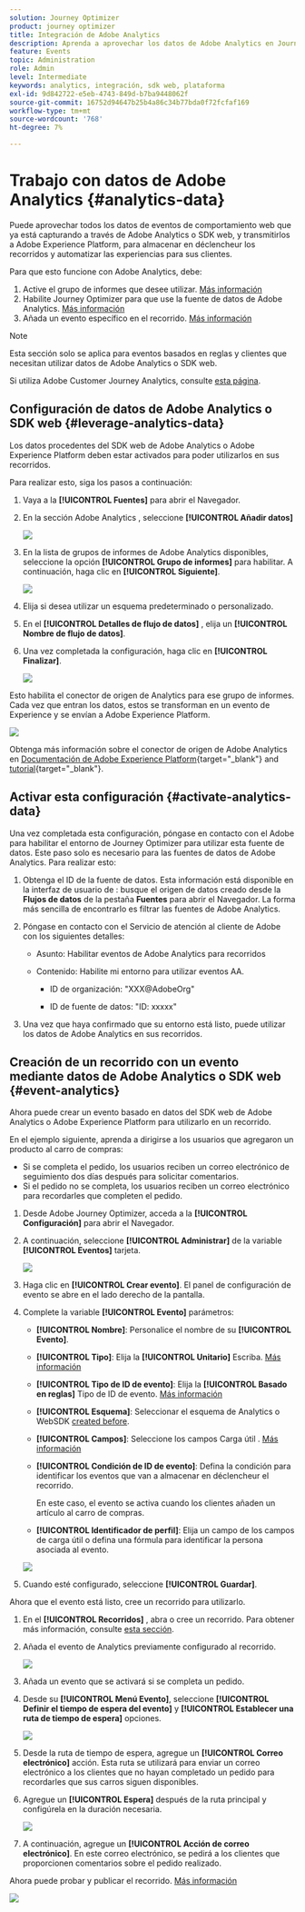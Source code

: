 ```yaml
---
solution: Journey Optimizer
product: journey optimizer
title: Integración de Adobe Analytics
description: Aprenda a aprovechar los datos de Adobe Analytics en Journey Optimizer
feature: Events
topic: Administration
role: Admin
level: Intermediate
keywords: analytics, integración, sdk web, plataforma
exl-id: 9d842722-e5eb-4743-849d-b7ba9448062f
source-git-commit: 16752d94647b25b4a86c34b77bda0f72fcfaf169
workflow-type: tm+mt
source-wordcount: '768'
ht-degree: 7%

---
```


# Trabajo con datos de Adobe Analytics {#analytics-data}

Puede aprovechar todos los datos de eventos de comportamiento web que ya está capturando a través de Adobe Analytics o SDK web, y transmitirlos a Adobe Experience Platform, para almacenar en déclencheur los recorridos y automatizar las experiencias para sus clientes.

Para que esto funcione con Adobe Analytics, debe:

1. Active el grupo de informes que desee utilizar. [Más información](#leverage-analytics-data)
1. Habilite Journey Optimizer para que use la fuente de datos de Adobe Analytics. [Más información](#activate-analytics-data)
1. Añada un evento específico en el recorrido. [Más información](#event-analytic)

>[!NOTE]
>
>Esta sección solo se aplica para eventos basados en reglas y clientes que necesitan utilizar datos de Adobe Analytics o SDK web.
> 
>Si utiliza Adobe Customer Journey Analytics, consulte [esta página](../reports/cja-ajo.md).

## Configuración de datos de Adobe Analytics o SDK web {#leverage-analytics-data}

Los datos procedentes del SDK web de Adobe Analytics o Adobe Experience Platform deben estar activados para poder utilizarlos en sus recorridos.

Para realizar esto, siga los pasos a continuación:

1. Vaya a la **[!UICONTROL Fuentes]** para abrir el Navegador.

1. En la sección Adobe Analytics , seleccione **[!UICONTROL Añadir datos]**

   ![](assets/ajo-aa_1.png)

1. En la lista de grupos de informes de Adobe Analytics disponibles, seleccione la opción **[!UICONTROL Grupo de informes]** para habilitar. A continuación, haga clic en **[!UICONTROL Siguiente]**.

   ![](assets/ajo-aa_2.png)

1. Elija si desea utilizar un esquema predeterminado o personalizado.

1. En el **[!UICONTROL Detalles de flujo de datos]** , elija un **[!UICONTROL Nombre de flujo de datos]**.

1. Una vez completada la configuración, haga clic en **[!UICONTROL Finalizar]**.

   ![](assets/ajo-aa_3.png)

Esto habilita el conector de origen de Analytics para ese grupo de informes. Cada vez que entran los datos, estos se transforman en un evento de Experience y se envían a Adobe Experience Platform.

![](assets/ajo-aa_4.png)

Obtenga más información sobre el conector de origen de Adobe Analytics en  [Documentación de Adobe Experience Platform](https://experienceleague.adobe.com/docs/experience-platform/sources/connectors/adobe-applications/analytics.html?lang=es){target="_blank"} and [tutorial](https://experienceleague.adobe.com/docs/experience-platform/sources/ui-tutorials/create/adobe-applications/analytics.html?lang=es){target="_blank"}.

## Activar esta configuración {#activate-analytics-data}

Una vez completada esta configuración, póngase en contacto con el Adobe para habilitar el entorno de Journey Optimizer para utilizar esta fuente de datos. Este paso solo es necesario para las fuentes de datos de Adobe Analytics. Para realizar esto:

1. Obtenga el ID de la fuente de datos. Esta información está disponible en la interfaz de usuario de : busque el origen de datos creado desde la **Flujos de datos** de la pestaña **Fuentes** para abrir el Navegador. La forma más sencilla de encontrarlo es filtrar las fuentes de Adobe Analytics.
1. Póngase en contacto con el Servicio de atención al cliente de Adobe con los siguientes detalles:

   * Asunto: Habilitar eventos de Adobe Analytics para recorridos

   * Contenido: Habilite mi entorno para utilizar eventos AA.

      * ID de organización: &quot;XXX@AdobeOrg&quot;

      * ID de fuente de datos: &quot;ID: xxxxx&quot;

1. Una vez que haya confirmado que su entorno está listo, puede utilizar los datos de Adobe Analytics en sus recorridos.

## Creación de un recorrido con un evento mediante datos de Adobe Analytics o SDK web {#event-analytics}

Ahora puede crear un evento basado en datos del SDK web de Adobe Analytics o Adobe Experience Platform para utilizarlo en un recorrido.

En el ejemplo siguiente, aprenda a dirigirse a los usuarios que agregaron un producto al carro de compras:

* Si se completa el pedido, los usuarios reciben un correo electrónico de seguimiento dos días después para solicitar comentarios.
* Si el pedido no se completa, los usuarios reciben un correo electrónico para recordarles que completen el pedido.

1. Desde Adobe Journey Optimizer, acceda a la **[!UICONTROL Configuración]** para abrir el Navegador.

1. A continuación, seleccione **[!UICONTROL Administrar]** de la variable **[!UICONTROL Eventos]** tarjeta.

   ![](assets/ajo-aa_5.png)

1. Haga clic en **[!UICONTROL Crear evento]**. El panel de configuración de evento se abre en el lado derecho de la pantalla.

1. Complete la variable **[!UICONTROL Evento]** parámetros:

   * **[!UICONTROL Nombre]**: Personalice el nombre de su **[!UICONTROL Evento]**.
   * **[!UICONTROL Tipo]**: Elija la **[!UICONTROL Unitario]** Escriba. [Más información](../event/about-events.md)
   * **[!UICONTROL Tipo de ID de evento]**: Elija la **[!UICONTROL Basado en reglas]** Tipo de ID de evento. [Más información](../event/about-events.md#event-id-type)
   * **[!UICONTROL Esquema]**: Seleccionar el esquema de Analytics o WebSDK [created before](#leverage-analytics-data).
   * **[!UICONTROL Campos]**: Seleccione los campos Carga útil . [Más información](../event/about-creating.md#define-the-payload-fields)
   * **[!UICONTROL Condición de ID de evento]**: Defina la condición para identificar los eventos que van a almacenar en déclencheur el recorrido.

      En este caso, el evento se activa cuando los clientes añaden un artículo al carro de compras.
   * **[!UICONTROL Identificador de perfil]**: Elija un campo de los campos de carga útil o defina una fórmula para identificar la persona asociada al evento.

   ![](assets/ajo-aa_6.png)

1. Cuando esté configurado, seleccione **[!UICONTROL Guardar]**.

Ahora que el evento está listo, cree un recorrido para utilizarlo.

1. En el **[!UICONTROL Recorridos]** , abra o cree un recorrido. Para obtener más información, consulte [esta sección](../building-journeys/journey-gs.md).

1. Añada el evento de Analytics previamente configurado al recorrido.

   ![](assets/ajo-aa_8.png)

1. Añada un evento que se activará si se completa un pedido.

1. Desde su **[!UICONTROL Menú Evento]**, seleccione **[!UICONTROL Definir el tiempo de espera del evento]** y **[!UICONTROL Establecer una ruta de tiempo de espera]** opciones.

   ![](assets/ajo-aa_9.png)

1. Desde la ruta de tiempo de espera, agregue un **[!UICONTROL Correo electrónico]** acción. Esta ruta se utilizará para enviar un correo electrónico a los clientes que no hayan completado un pedido para recordarles que sus carros siguen disponibles.

1. Agregue un **[!UICONTROL Espera]** después de la ruta principal y configúrela en la duración necesaria.

   ![](assets/ajo-aa_10.png)

1. A continuación, agregue un **[!UICONTROL Acción de correo electrónico]**. En este correo electrónico, se pedirá a los clientes que proporcionen comentarios sobre el pedido realizado.

Ahora puede probar y publicar el recorrido. [Más información](../building-journeys/publishing-the-journey.md)

![](assets/ajo-aa_7.png)
